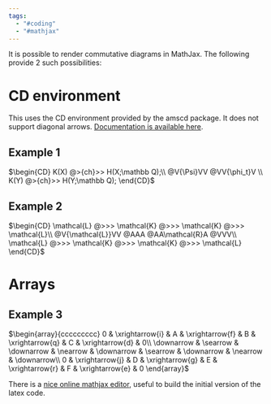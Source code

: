 ```yaml
---
tags:
  - "#coding"
  - "#mathjax"
---
```

It is possible to render commutative diagrams in MathJax. The following provide 2 such possibilities:

# CD environment
This uses the CD environment provided by the amscd package. It does not support diagonal arrows. [Documentation is available here](https://www.latex-project.org/help/documentation/amsldoc.pdf).

## Example 1
$\begin{CD} K(X) @>{ch}>> H(X;\mathbb Q);\\ @V{\Psi}VV @VV{\phi_t}V \\ K(Y) @>{ch}>> H(Y;\mathbb Q); \end{CD}$

## Example 2
$\begin{CD} \mathcal{L} @>>> \mathcal{K} @>>> \mathcal{K} @>>> \mathcal{L}\\ @V{\mathcal{L}}VV @AAA @AA\mathcal{R}A @VVV\\ \mathcal{L} @>>> \mathcal{K} @>>> \mathcal{K} @>>> \mathcal{L} \end{CD}$

# Arrays
## Example 3
$\begin{array}{ccccccccc} 0 & \xrightarrow{i} & A & \xrightarrow{f} & B & \xrightarrow{q} & C & \xrightarrow{d} & 0\\ \downarrow & \searrow & \downarrow & \nearrow & \downarrow & \searrow & \downarrow & \nearrow & \downarrow\\ 0 & \xrightarrow{j} & D & \xrightarrow{g} & E & \xrightarrow{r} & F & \xrightarrow{e} & 0 \end{array}$

There is a [nice online mathjax editor](https://cortexjs.io/mathlive/demo/), useful to build the initial version of the latex code.